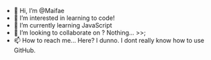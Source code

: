 - 👋 Hi, I’m @Maifae
- 👀 I’m interested in learning to code! 
- 🌱 I’m currently learning JavaScript
- 💞️ I’m looking to collaborate on ? Nothing... >>; 
- 📫 How to reach me... Here? I dunno. I dont really know how to use GitHub. 

<!---
Maifae/Maifae is a ✨ special ✨ repository because its `README.md` (this file) appears on your GitHub profile.
You can click the Preview link to take a look at your changes.
--->
